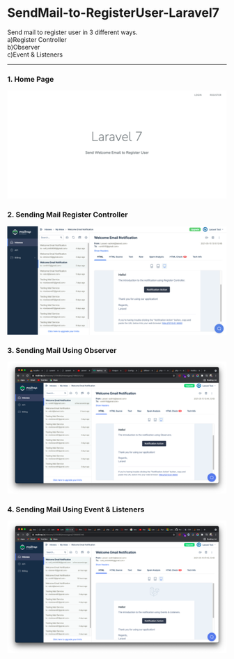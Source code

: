 # SendMail-to-RegisterUser-Laravel7
Send mail to register user in 3 different ways. <br />
a)Register Controller <br />
b)Observer  <br />
c)Event &amp; Listeners <br />

--------------------------------------------------------------------------------------------------------------------------------------------
### 1. Home Page
![](screensort/Register-user.png)

### 2. Sending Mail Register Controller
![](screensort/Register-Controller.png)

### 3. Sending Mail Using Observer
![](screensort/Observer.png)

### 4. Sending Mail Using Event & Listeners
![](screensort/Events&Listeners.png)

